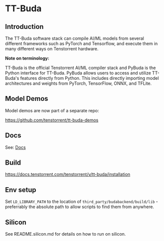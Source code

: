 # TT-Buda

## Introduction

The TT-Buda software stack can compile AI/ML models from several different frameworks such as PyTorch and Tensorflow, and execute them in many different ways on Tenstorrent hardware.

**Note on terminology:**

TT-Buda is the official Tenstorrent AI/ML compiler stack and PyBuda is the Python interface for TT-Buda. PyBuda allows users to access and utilize TT-Buda's features directly from Python. This includes directly importing model architectures and weights from PyTorch, TensorFlow, ONNX, and TFLite.

## Model Demos

Model demos are now part of a separate repo:

https://github.com/tenstorrent/tt-buda-demos

## Docs

See: [Docs](https://docs.tenstorrent.com/tenstorrent/v/tt-buda)

## Build

https://docs.tenstorrent.com/tenstorrent/v/tt-buda/installation

## Env setup

Set `LD_LIBRARY_PATH` to the location of `third_party/budabackend/build/lib` - preferrably the absolute path to allow scripts to find them from anywhere.

## Silicon

See README.silicon.md for details on how to run on silicon.

